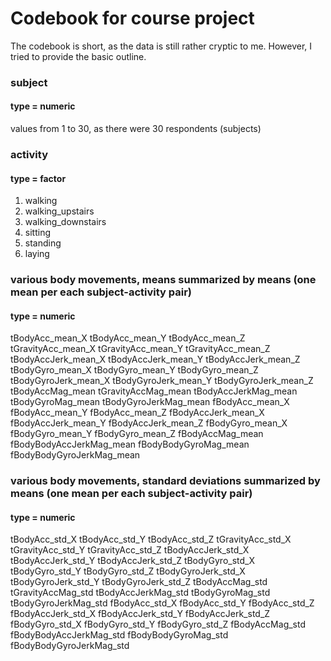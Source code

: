 # Codebook for course project

The codebook is short, as the data is still rather cryptic to me. However, I tried to provide the basic outline.

### subject
#### type = numeric
values from 1 to 30, as there were 30 respondents (subjects)

### activity
#### type = factor
1. walking
2. walking_upstairs
3. walking_downstairs
4. sitting
5. standing
6. laying

### various body movements, means summarized by means (one mean per each subject-activity pair)
#### type = numeric
tBodyAcc_mean_X tBodyAcc_mean_Y tBodyAcc_mean_Z tGravityAcc_mean_X tGravityAcc_mean_Y tGravityAcc_mean_Z  tBodyAccJerk_mean_X tBodyAccJerk_mean_Y tBodyAccJerk_mean_Z  tBodyGyro_mean_X tBodyGyro_mean_Y tBodyGyro_mean_Z  tBodyGyroJerk_mean_X tBodyGyroJerk_mean_Y tBodyGyroJerk_mean_Z tBodyAccMag_mean tGravityAccMag_mean tBodyAccJerkMag_mean tBodyGyroMag_mean tBodyGyroJerkMag_mean 
fBodyAcc_mean_X fBodyAcc_mean_Y fBodyAcc_mean_Z fBodyAccJerk_mean_X fBodyAccJerk_mean_Y fBodyAccJerk_mean_Z fBodyGyro_mean_X fBodyGyro_mean_Y fBodyGyro_mean_Z fBodyAccMag_mean fBodyBodyAccJerkMag_mean fBodyBodyGyroMag_mean fBodyBodyGyroJerkMag_mean

### various body movements, standard deviations summarized by means (one mean per each subject-activity pair)
#### type = numeric
tBodyAcc_std_X tBodyAcc_std_Y tBodyAcc_std_Z tGravityAcc_std_X tGravityAcc_std_Y tGravityAcc_std_Z tBodyAccJerk_std_X tBodyAccJerk_std_Y tBodyAccJerk_std_Z  tBodyGyro_std_X tBodyGyro_std_Y tBodyGyro_std_Z  tBodyGyroJerk_std_X tBodyGyroJerk_std_Y tBodyGyroJerk_std_Z  tBodyAccMag_std tGravityAccMag_std  tBodyAccJerkMag_std tBodyGyroMag_std tBodyGyroJerkMag_std
fBodyAcc_std_X fBodyAcc_std_Y fBodyAcc_std_Z  fBodyAccJerk_std_X fBodyAccJerk_std_Y fBodyAccJerk_std_Z
fBodyGyro_std_X fBodyGyro_std_Y fBodyGyro_std_Z fBodyAccMag_std fBodyBodyAccJerkMag_std fBodyBodyGyroMag_std fBodyBodyGyroJerkMag_std
